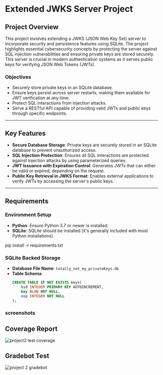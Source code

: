 # Extended JWKS Server Project

## Project Overview

This project involves extending a JWKS (JSON Web Key Set) server to incorporate security and persistence features using SQLite. The project highlights essential cybersecurity concepts by protecting the server against SQL injection vulnerabilities and ensuring private keys are stored securely. This server is crucial in modern authentication systems as it serves public keys for verifying JSON Web Tokens (JWTs). 

### Objectives

- Securely store private keys in an SQLite database.
- Ensure keys persist across server restarts, making them available for JWT verification at any time.
- Protect SQL interactions from injection attacks.
- Serve a RESTful API capable of providing valid JWTs and public keys through specific endpoints.

---

## Key Features

- **Secure Database Storage**: Private keys are securely stored in an SQLite database to prevent unauthorized access.
- **SQL Injection Protection**: Ensures all SQL interactions are protected against injection attacks by using parameterized queries.
- **JWT Issuance with Expiration Control**: Generates JWTs that can either be valid or expired, depending on the request.
- **Public Key Retrieval in JWKS Format**: Enables external applications to verify JWTs by accessing the server's public keys.

---

## Requirements

### Environment Setup

- **Python**: Ensure Python 3.7 or newer is installed.
- **SQLite**: SQLite should be installed (it's generally included with most Python installations).


pip install -r requirements.txt

### SQLite Backed Storage

- **Database File Name**: `totally_not_my_privateKeys.db`
- **Table Schema**:
  ```sql
  CREATE TABLE IF NOT EXISTS keys(
      kid INTEGER PRIMARY KEY AUTOINCREMENT,
      key BLOB NOT NULL,
      exp INTEGER NOT NULL
  );

### screenshots
## Coverage Report
![project2 test coverage](https://github.com/user-attachments/assets/ca4b58f6-42e6-4799-bd13-9e399288fe8b)

## Gradebot Test
![project 2 gradebot](https://github.com/user-attachments/assets/50241615-0e92-44f3-b2b6-b2a2584b9d9f)
